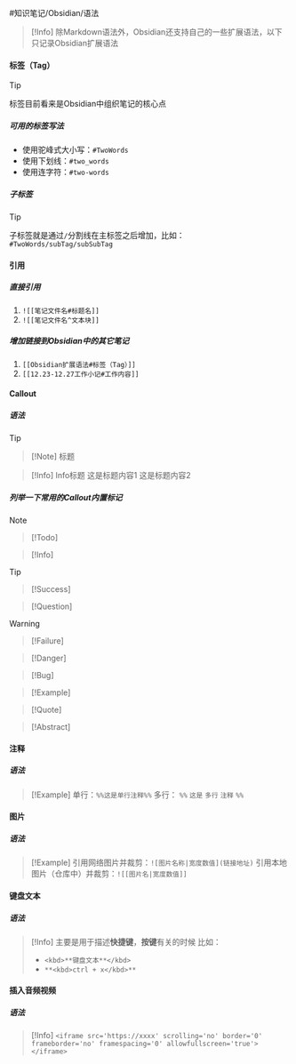 #知识笔记/Obsidian/语法 
> [!Info]
> 除Markdown语法外，Obsidian还支持自己的一些扩展语法，以下只记录Obsidian扩展语法

#### 标签（Tag）
> [!Tip]
> 标签目前看来是Obsidian中组织笔记的核心点
##### 可用的标签写法
- 使用驼峰式大小写：`#TwoWords`
- 使用下划线：`#two_words`
- 使用连字符：`#two-words`
##### 子标签
> [!TIp]
> 子标签就是通过`/`分割线在主标签之后增加，比如：
> `#TwoWords/subTag/subSubTag`

#### 引用
##### 直接引用
1. `![[笔记文件名#标题名]]`
2. `![[笔记文件名^文本块]]`
##### 增加链接到Obsidian中的其它笔记
1. `[[Obsidian扩展语法#标签（Tag）]]`
2. `[[12.23-12.27工作小记#工作内容]]`

#### Callout
##### 语法
>[!Tip]

>[!Note] 标题

>[!Info] Info标题
>这是标题内容1
>这是标题内容2

##### 列举一下常用的Callout内置标记
>[!Note]

>[!Todo]

>[!Info]

>[!Tip]

>[!Success]

>[!Question]

>[!Warning]

>[!Failure]

>[!Danger]

>[!Bug]

>[!Example]

>[!Quote]

>[!Abstract]

#### 注释
##### 语法
>[!Example]
>单行：`%%这是单行注释%%`
>多行：
>`%%`
>`这是`
>`多行`
>`注释`
>`%%`

#### 图片
##### 语法
>[!Example]
>引用网络图片并裁剪：`![图片名称|宽度数值](链接地址)`
>引用本地图片（仓库中）并裁剪：`![[图片名|宽度数值]]`

#### 键盘文本
##### 语法
>[!Info]
>主要是用于描述**快捷键**，**按键**有关的时候
>比如：
>- `<kbd>**键盘文本**</kbd>`
>- `**<kbd>ctrl + x</kbd>**`

#### 插入音频视频
##### 语法
>[!Info]
>`<iframe src='https://xxxx' scrolling='no' border='0' frameborder='no' framespacing='0' allowfullscreen='true'></iframe>`
